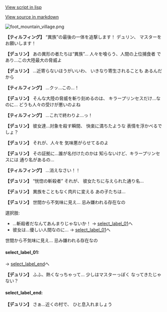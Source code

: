 [View script in lisp](../scripts/1120102.txt)

[View source in markdown](1120102.md)

![foot_mountain_village.png](../images/backgrounds/foot_mountain_village.png)

**【ティルフィング】**
“異族”の最後の一体を追撃します！
デュリン、
マスターをお願いします！

**【デュリン】**
あの異形の者たちは“異族”…
人々を喰らう、人間の上位捕食者
であり…この大陸最大の脅威よ

**【デュリン】**
…近寄らないほうがいいわ、
いきなり寄生されることも
あるんだから

**【ティルフィング】**
…クッ…この…！

**【デュリン】**
そんな大陸の脅威を斬り刻めるのは、
キラープリンセスだけ…なのに…
どうも人々の受けが悪いのよね

**【ティルフィング】**
…これで終わりよ…っ！

**【デュリン】**
彼女達…対象を殺す瞬間、
快楽に満ちたような
表情を浮かべるでしょ？

**【デュリン】**
それが、人々を
気味悪がらせてるのよ

**【デュリン】**
その証拠に…誰が名付けたのかは
知らないけど、キラープリンセスには
通り名があるの…

**【ティルフィング】**
…消えなさい！！

**【デュリン】**
“恍惚の斬殺者”
それが、
彼女たちに与えられた通り名…

**【デュリン】**
異族をこともなく肉片に変える
あの子たちは…

**【デュリン】**
世間から不気味に見え…
忌み嫌われる存在なの

選択肢:
- …斬殺者だなんてあんまりじゃないか！ → [select_label_01](#select_label_01)へ
- 彼女は…優しい人間なのに… → [select_label_01](#select_label_01)へ

世間から不気味に見え…
忌み嫌われる存在なの

#### select_label_01:
 → [select_label_end](#select_label_end)へ

**【デュリン】**
ふふ、熱くなっちゃって…
少しはマスターっぽく
なってきたじゃない？

#### select_label_end:

**【デュリン】**
さぁ…近くの村で、
ひと息入れましょう